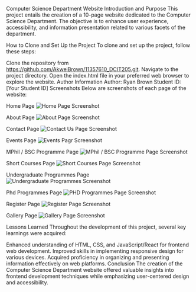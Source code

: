Computer Science Department Website
Introduction and Purpose
This project entails the creation of a 10-page website dedicated to the Computer Science Department. The objective is to enhance user experience, accessibility, and information presentation related to various facets of the department.

How to Clone and Set Up the Project
To clone and set up the project, follow these steps:

Clone the repository from https://github.com/AkweiBrown/11357610_DCIT205.git.
Navigate to the project directory.
Open the index.html file in your preferred web browser to explore the website.
Author Information
Author: Ryan Brown
Student ID: [Your Student ID]
Screenshots
Below are screenshots of each page of the website:

Home Page
![Home Page Screenshot](img/homepage.jpeg)


About Page
![About Page Screenshot](img/homepage.jpeg)


Contact Page
![Contact Us Page Screenshot](img/contactpage.jpeg)


Events Page
![Events Pagr Screenshot](img/eventspage.jpeg)

MPhil / BSC Programme Page
![MPhil / BSC Programme Page Screenshot](img/mphilpage.jpeg)

Short Courses Page
![Short Courses Page Screenshot](img/shortcourse.jpeg)

Undergraduate Programmes Page
![Undergraduate Programmes Screenshot](img/undergradpage.jpeg)

Phd Programmes Page
![PHD Programmes Page Screenshot](img/phdpage.jpeg)


Register Page
![Register Page Screenshot](img/registerpage.jpeg)

Gallery Page
![Gallery Page Screenshot](img/gallerypage.jpeg)










Lessons Learned
Throughout the development of this project, several key learnings were acquired:

Enhanced understanding of HTML, CSS, and JavaScript/React for frontend web development.
Improved skills in implementing responsive design for various devices.
Acquired proficiency in organizing and presenting information effectively on web platforms.
Conclusion
The creation of the Computer Science Department website offered valuable insights into frontend development techniques while emphasizing user-centered design and accessibility.


